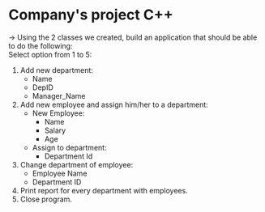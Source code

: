 # Company's project C++

-> Using the 2 classes we created, build an application that should be able to do the following:        
   Select option from 1 to 5:
   1. Add new department:
        * Name
        * DepID
        * Manager_Name
   2. Add new employee and assign him/her to a department:
        * New Employee:
             - Name
             - Salary
             - Age
        * Assign to department:
             - Department Id
   3. Change department of employee:
         * Employee Name
         * Department ID
   4. Print report for every department with employees.
   5. Close program.
